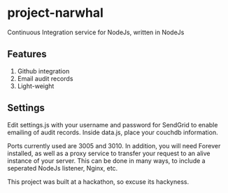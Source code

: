 project-narwhal
===============

Continuous Integration service for NodeJs, written in NodeJs

Features
--------
1. Github integration
2. Email audit records
3. Light-weight

Settings
--------
Edit settings.js with your username and password for SendGrid to enable emailing of audit records.
Inside data.js, place your couchdb information.

Ports currently used are 3005 and 3010. In addition, you will need Forever installed, as well as a proxy service to transfer your request to an alive instance of your server. This can be done in many ways, to include a seperated NodeJs listener, Nginx, etc.

This project was built at a hackathon, so excuse its hackyness. 
